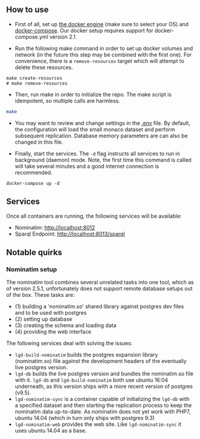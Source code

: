 ## How to use

* First of all, set up [the docker engine](https://docs.docker.com/engine/installation/linux/docker-ce/ubuntu/) (make sure to select your OS) and [docker-compose](https://docs.docker.com/compose/install/). Our docker setup requires support for docker-compose.yml version 2.1.

* Run the following make command in order to set up docker volumes and network (in the future this step may be combined with the first one). For convenience, there is a `remove-resources` target which will attempt to delete these resources.

```
make create-resources
# make remove-resources
```

* Then, run make in order to initialize the repo. The make script is idempotent, so multiple calls are harmless.

```bash
make
```

* You may want to review and change settings in the [.env](.env) file.
By default, the configuration will load the small monaco dataset and perform subsequent replication.
Database memory parameters are can also be changed in this file.

* Finally, start the services. The `-d` flag instructs all services to run in background (daemon) mode.
Note, the first time this command is called will take several minutes and a good internet connection is recommended.
```
docker-compose up -d
```

## Services
Once all containers are running, the following services will be available:

* Nominatim: [http://localhost:8012](http://localhost:8012)
* Sparql Endpoint: [http://localhost:8013/sparql](http://localhost:8013/sparql)

## Notable quirks

### Nominatim setup
The nominatim tool combines several unrelated tasks into one tool, which as of version 2.5.1, unfortunately does not support remote database setups out of the box.
These tasks are:

* (1) building a 'nominatim.so' shared library against postgres dev files and to be used with postgres
* (2) setting up database
* (3) creating the schema and loading data
* (4) providing the web interface

The following services deal with solving the issues:

* `lgd-build-nominatim` builds the postgres expansion library (nominatim.so) file against the development headers of the eventually live postgres version.
* `lgd-db` builds the live postgres version and bundles the nominatim.so file with it. `lgd-db` and `lgd-build-nominatim` both use ubuntu 16:04 underneath, as this version ships with a more recent version of postgres (v9.5).
* `lgd-nominatim-sync` is a container capable of initializing the `lgd-db` with a specified dataset and then starting the replication process to keep the nominatim data up-to-date. As nominatim does not yet work with PHP7, ubuntu 14.04 (which in turn only ships with postgres 9.3)
* `lgd-nominatim-web` provides the web site. Like `lgd-nominatim-sync` it uses ubuntu 14.04 as a base.

